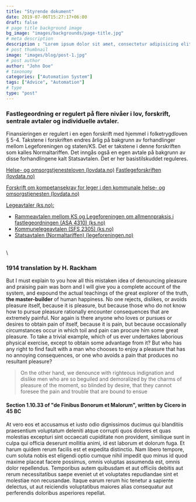 ```yaml
---
title: "Styrende dokument"
date: 2019-07-06T15:27:17+06:00
draft: false
# page title background image
bg_image: "images/backgrounds/page-title.jpg"
# meta description
description : "Lorem ipsum dolor sit amet, consectetur adipisicing elit, sed do eiusmod tempor incididunt ut labore. dolore magna aliqua. Ut enim ad minim veniam, quis nostrud."
# post thumbnail
image: "images/blog/post-1.jpg"
# post author
author: "John Doe"
# taxonomy
categories: ["Automation System"]
tags: ["Advice", "Automation"]
# type
type: "post"
---
```


### Fastlegeordning er regulert på flere nivåer i lov, forskrift, sentrale avtaler og individuelle avtaler.

Finansieringen er regulert i en egen forskrift med hjemmel i folketrygdloven § 5-4. Takstene i forskriften endres årlig på bakgrunn av forhandlinger mellom Legeforeningen og staten/KS. Det er takstene i denne forskriften som kalles Normaltariffen. Det inngås også en egen avtale på bakgrunn av disse forhandlingene kalt Statsavtalen. Det er her basistilskuddet reguleres.

[Helse- og omsorgstjenesteloven (lovdata.no)](https://www.google.com)
[Fastlegeforskriften (lovdata.no)](https://lovdata.no/dokument/SF/forskrift/2012-08-29-842)

[Forskrift om kompetansekrav for leger i den kommunale helse- og omsorgstjenesten (lovdata.no)](https://lovdata.no/dokument/SF/forskrift/2017-02-17-192)

[Legeavtaler (ks.no):](https://www.ks.no/fagomrader/lonn-og-tariff/legeavtaler/)

+ [Rammeavtalen mellom KS og Legeforeningen om allmennpraksis i fastlegeordningen (ASA 4310) (ks.no)](https://www.ks.no/fagomrader/lonn-og-tariff/legeavtaler/rammeavtalen-asa-43102/)
+ [Kommunelegeavtalen (SFS 2305) (ks.no)](https://www.ks.no/fagomrader/lonn-og-tariff/legeavtaler/enighet-med-legeforeningen-om-kommunelegeavtalen/)
+ [Statsavtalen (Normaltariffen) (legeforeningen.no)](https://beta.legeforeningen.no/jus-og-arbeidsliv/avtaler/Normaltariffen/)

\
\

### 1914 translation by H. Rackham
But I must explain to you how all this mistaken idea of denouncing pleasure and praising pain was born and I will give you a complete account of the system, and expound the actual teachings of the great explorer of the truth, **the master-builder** of human happiness. No one rejects, dislikes, or avoids pleasure itself, because it is pleasure, but because those who do not know how to pursue pleasure rationally encounter consequences that are extremely painful. Nor again is there anyone who loves or pursues or desires to obtain pain of itself, because it is pain, but because occasionally circumstances occur in which toil and pain can procure him some great pleasure. To take a trivial example, which of us ever undertakes laborious physical exercise, except to obtain some advantage from it? But who has any right to find fault with a man who chooses to enjoy a pleasure that has no annoying consequences, or one who avoids a pain that produces no resultant pleasure?

> On the other hand, we denounce with righteous indignation and dislike men who are so beguiled and demoralized by the charms of pleasure of the moment, so blinded by desire, that they cannot foresee the pain and trouble that are bound to ensue

#### Section 1.10.33 of "de Finibus Bonorum et Malorum", written by Cicero in 45 BC

At vero eos et accusamus et iusto odio dignissimos ducimus qui blanditiis praesentium voluptatum deleniti atque corrupti quos dolores et quas molestias excepturi sint occaecati cupiditate non provident, similique sunt in culpa qui officia deserunt mollitia animi, id est laborum et dolorum fuga. Et harum quidem rerum facilis est et expedita distinctio. Nam libero tempore, cum soluta nobis est eligendi optio cumque nihil impedit quo minus id quod maxime placeat facere possimus, omnis voluptas assumenda est, omnis dolor repellendus. Temporibus autem quibusdam et aut officiis debitis aut rerum necessitatibus saepe eveniet ut et voluptates repudiandae sint et molestiae non recusandae. Itaque earum rerum hic tenetur a sapiente delectus, ut aut reiciendis voluptatibus maiores alias consequatur aut perferendis doloribus asperiores repellat.
